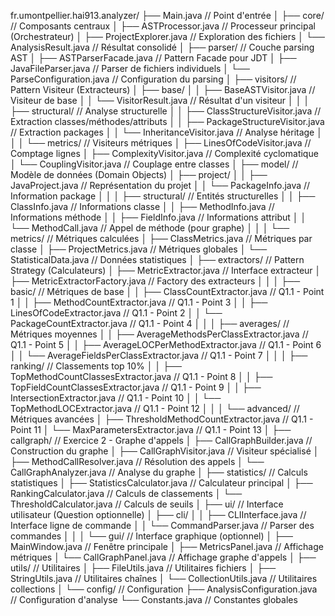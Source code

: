 fr.umontpellier.hai913.analyzer/
├── Main.java                                    // Point d'entrée
│
├── core/                                        // Composants centraux
│   ├── ASTProcessor.java                        // Processeur principal (Orchestrateur)
│   ├── ProjectExplorer.java                     // Exploration des fichiers
│   └── AnalysisResult.java                      // Résultat consolidé
│
├── parser/                                      // Couche parsing AST
│   ├── ASTParserFacade.java                     // Pattern Facade pour JDT
│   ├── JavaFileParser.java                      // Parser de fichiers individuels
│   └── ParseConfiguration.java                  // Configuration du parsing
│
├── visitors/                                    // Pattern Visiteur (Extracteurs)
│   ├── base/
│   │   ├── BaseASTVisitor.java                  // Visiteur de base
│   │   └── VisitorResult.java                   // Résultat d'un visiteur
│   │
│   ├── structural/                              // Analyse structurelle
│   │   ├── ClassStructureVisitor.java           // Extraction classes/méthodes/attributs
│   │   ├── PackageStructureVisitor.java         // Extraction packages
│   │   └── InheritanceVisitor.java              // Analyse héritage
│   │
│   └── metrics/                                 // Visiteurs métriques
│       ├── LinesOfCodeVisitor.java              // Comptage lignes
│       ├── ComplexityVisitor.java               // Complexité cyclomatique
│       └── CouplingVisitor.java                 // Couplage entre classes
│
├── model/                                       // Modèle de données (Domain Objects)
│   ├── project/
│   │   ├── JavaProject.java                     // Représentation du projet
│   │   └── PackageInfo.java                     // Information package
│   │
│   ├── structural/                              // Entités structurelles
│   │   ├── ClassInfo.java                       // Informations classe
│   │   ├── MethodInfo.java                      // Informations méthode
│   │   ├── FieldInfo.java                       // Informations attribut
│   │   └── MethodCall.java                      // Appel de méthode (pour graphe)
│   │
│   └── metrics/                                 // Métriques calculées
│       ├── ClassMetrics.java                    // Métriques par classe
│       ├── ProjectMetrics.java                  // Métriques globales
│       └── StatisticalData.java                 // Données statistiques
│
├── extractors/                                  // Pattern Strategy (Calculateurs)
│   ├── MetricExtractor.java                     // Interface extracteur
│   ├── MetricExtractorFactory.java              // Factory des extracteurs
│   │
│   ├── basic/                                   // Métriques de base
│   │   ├── ClassCountExtractor.java             // Q1.1 - Point 1
│   │   ├── MethodCountExtractor.java            // Q1.1 - Point 3
│   │   ├── LinesOfCodeExtractor.java            // Q1.1 - Point 2
│   │   └── PackageCountExtractor.java           // Q1.1 - Point 4
│   │
│   ├── averages/                                // Métriques moyennes
│   │   ├── AverageMethodsPerClassExtractor.java // Q1.1 - Point 5
│   │   ├── AverageLOCPerMethodExtractor.java    // Q1.1 - Point 6
│   │   └── AverageFieldsPerClassExtractor.java  // Q1.1 - Point 7
│   │
│   ├── ranking/                                 // Classements top 10%
│   │   ├── TopMethodCountClassesExtractor.java  // Q1.1 - Point 8
│   │   ├── TopFieldCountClassesExtractor.java   // Q1.1 - Point 9
│   │   ├── IntersectionExtractor.java           // Q1.1 - Point 10
│   │   └── TopMethodLOCExtractor.java           // Q1.1 - Point 12
│   │
│   └── advanced/                                // Métriques avancées
│       ├── ThresholdMethodCountExtractor.java   // Q1.1 - Point 11
│       └── MaxParametersExtractor.java          // Q1.1 - Point 13
│
├── callgraph/                                   // Exercice 2 - Graphe d'appels
│   ├── CallGraphBuilder.java                    // Construction du graphe
│   ├── CallGraphVisitor.java                    // Visiteur spécialisé
│   ├── MethodCallResolver.java                  // Résolution des appels
│   └── CallGraphAnalyzer.java                   // Analyse du graphe
│
├── statistics/                                  // Calculs statistiques
│   ├── StatisticsCalculator.java                // Calculateur principal
│   ├── RankingCalculator.java                   // Calculs de classements
│   └── ThresholdCalculator.java                 // Calculs de seuils
│
├── ui/                                          // Interface utilisateur (Question optionnelle)
│   ├── cli/
│   │   ├── CLIInterface.java                    // Interface ligne de commande
│   │   └── CommandParser.java                   // Parser des commandes
│   │
│   └── gui/                                     // Interface graphique (optionnel)
│       ├── MainWindow.java                      // Fenêtre principale
│       ├── MetricsPanel.java                    // Affichage métriques
│       └── CallGraphPanel.java                  // Affichage graphe d'appels
│
├── utils/                                       // Utilitaires
│   ├── FileUtils.java                           // Utilitaires fichiers
│   ├── StringUtils.java                         // Utilitaires chaînes
│   └── CollectionUtils.java                     // Utilitaires collections
│
└── config/                                      // Configuration
    ├── AnalysisConfiguration.java               // Configuration d'analyse
    └── Constants.java                            // Constantes globales